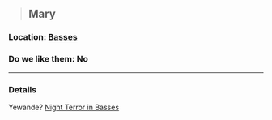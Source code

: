 >## Mary

### Location: [Basses](Notes/Locations/Basses.md)

### Do we like them: No

***

### Details

Yewande?
[Night Terror in Basses](Notes/Quests/Night%20Terror%20in%20Basses.md)